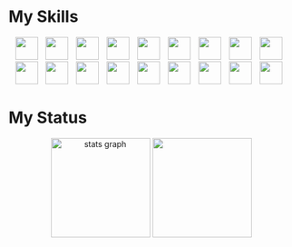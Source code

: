 # My Skills

<div align="center">
  <img src="https://skillicons.dev/icons?i=js" height="40"/>
  <img width="6" />
  <img src="https://skillicons.dev/icons?i=ts" height="40"/>
  <img width="6" />
  <img src="https://skillicons.dev/icons?i=py" height="40"/>
  <img width="6" />
  <img src="https://skillicons.dev/icons?i=java"  height="40"/>
  <img width="6" />
  <img src="https://skillicons.dev/icons?i=kotlin"  height="40"/>
  <img width="6" />
  <img src="https://skillicons.dev/icons?i=cs"  height="40"/>
  <img width="6" />
  <img src="https://skillicons.dev/icons?i=go"  height="40"/>
  <img width="6" />
  <img src="https://skillicons.dev/icons?i=dart"  height="40"/>
  <img width="6" />
  <img src="https://skillicons.dev/icons?i=flutter"  height="40"/>
  <img width="6" />
</div>
<div align="center">
  <img src="https://skillicons.dev/icons?i=react" height="40"/>
  <img width="6" />
  <img src="https://skillicons.dev/icons?i=nextjs" height="40"/>
  <img width="6" />
  <img src="https://skillicons.dev/icons?i=remix" height="40"/>
  <img width="6" />
  <img src="https://skillicons.dev/icons?i=nodejs" height="40"/>
  <img width="6" />
  <img src="https://skillicons.dev/icons?i=bots" height="40"/>
  <img width="6" />
  <img src="https://skillicons.dev/icons?i=fastapi"  height="40"/>
  <img width="6" />
  <img src="https://skillicons.dev/icons?i=unity"  height="40"/>
  <img width="6" />
  <img src="https://skillicons.dev/icons?i=docker"  height="40"/>
  <img width="6" />
  <img src="https://skillicons.dev/icons?i=git"  height="40"/>
  <img width="6" />
</div>

# My Status

<div align="center">
  <img src="https://github-readme-stats.vercel.app/api?username=namakemono-san&show_icons=true&theme=tokyonight&order=1" height="175" alt="stats graph"  />
  <img src="https://github-readme-stats.vercel.app/api/top-langs?username=namakemono-san&layout=compact&card_width=320&langs_count=6&theme=vue-dark&order=2" height="175" 200="languages graph"  />
</div>
